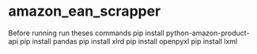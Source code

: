 # amazon_ean_scrapper

Before running run theses commands
pip install python-amazon-product-api
pip install pandas
pip install xlrd
pip install openpyxl
pip install lxml



